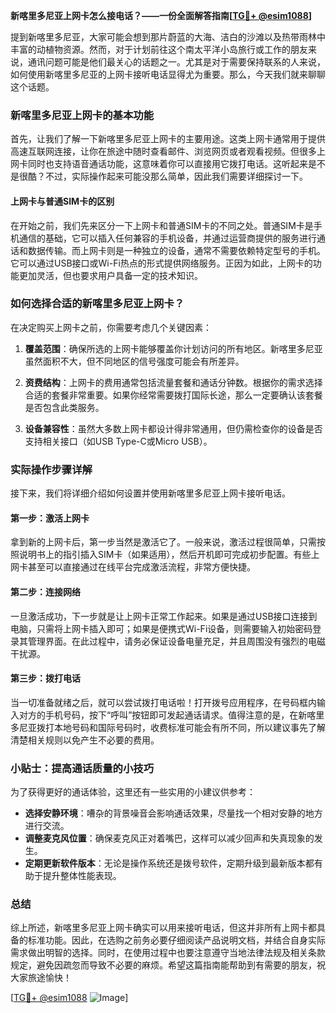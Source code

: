 **新喀里多尼亚上网卡怎么接电话？——一份全面解答指南[[TG💪+ @esim1088](https://t.me/s/esim1088)]**

提到新喀里多尼亚，大家可能会想到那片蔚蓝的大海、洁白的沙滩以及热带雨林中丰富的动植物资源。然而，对于计划前往这个南太平洋小岛旅行或工作的朋友来说，通讯问题可能是他们最关心的话题之一。尤其是对于需要保持联系的人来说，如何使用新喀里多尼亚的上网卡接听电话显得尤为重要。那么，今天我们就来聊聊这个话题。

### 新喀里多尼亚上网卡的基本功能

首先，让我们了解一下新喀里多尼亚上网卡的主要用途。这类上网卡通常用于提供高速互联网连接，让你在旅途中随时查看邮件、浏览网页或者观看视频。但很多上网卡同时也支持语音通话功能，这意味着你可以直接用它拨打电话。这听起来是不是很酷？不过，实际操作起来可能没那么简单，因此我们需要详细探讨一下。

#### 上网卡与普通SIM卡的区别

在开始之前，我们先来区分一下上网卡和普通SIM卡的不同之处。普通SIM卡是手机通信的基础，它可以插入任何兼容的手机设备，并通过运营商提供的服务进行通话和数据传输。而上网卡则是一种独立的设备，通常不需要依赖特定型号的手机。它可以通过USB接口或Wi-Fi热点的形式提供网络服务。正因为如此，上网卡的功能更加灵活，但也要求用户具备一定的技术知识。

### 如何选择合适的新喀里多尼亚上网卡？

在决定购买上网卡之前，你需要考虑几个关键因素：

1. **覆盖范围**：确保所选的上网卡能够覆盖你计划访问的所有地区。新喀里多尼亚虽然面积不大，但不同地区的信号强度可能会有所差异。
   
2. **资费结构**：上网卡的费用通常包括流量套餐和通话分钟数。根据你的需求选择合适的套餐非常重要。如果你经常需要拨打国际长途，那么一定要确认该套餐是否包含此类服务。

3. **设备兼容性**：虽然大多数上网卡都设计得非常通用，但仍需检查你的设备是否支持相关接口（如USB Type-C或Micro USB）。

### 实际操作步骤详解

接下来，我们将详细介绍如何设置并使用新喀里多尼亚上网卡接听电话。

#### 第一步：激活上网卡

拿到新的上网卡后，第一步当然是激活它了。一般来说，激活过程很简单，只需按照说明书上的指引插入SIM卡（如果适用），然后开机即可完成初步配置。有些上网卡甚至可以直接通过在线平台完成激活流程，非常方便快捷。

#### 第二步：连接网络

一旦激活成功，下一步就是让上网卡正常工作起来。如果是通过USB接口连接到电脑，只需将上网卡插入即可；如果是便携式Wi-Fi设备，则需要输入初始密码登录其管理界面。在此过程中，请务必保证设备电量充足，并且周围没有强烈的电磁干扰源。

#### 第三步：拨打电话

当一切准备就绪之后，就可以尝试拨打电话啦！打开拨号应用程序，在号码框内输入对方的手机号码，按下“呼叫”按钮即可发起通话请求。值得注意的是，在新喀里多尼亚拨打本地号码和国际号码时，收费标准可能会有所不同，所以建议事先了解清楚相关规则以免产生不必要的费用。

### 小贴士：提高通话质量的小技巧

为了获得更好的通话体验，这里还有一些实用的小建议供参考：

- **选择安静环境**：嘈杂的背景噪音会影响通话效果，尽量找一个相对安静的地方进行交流。
- **调整麦克风位置**：确保麦克风正对着嘴巴，这样可以减少回声和失真现象的发生。
- **定期更新软件版本**：无论是操作系统还是拨号软件，定期升级到最新版本都有助于提升整体性能表现。

### 总结

综上所述，新喀里多尼亚上网卡确实可以用来接听电话，但这并非所有上网卡都具备的标准功能。因此，在选购之前务必要仔细阅读产品说明文档，并结合自身实际需求做出明智的选择。同时，在使用过程中也要注意遵守当地法律法规及相关条款规定，避免因疏忽而导致不必要的麻烦。希望这篇指南能帮助到有需要的朋友，祝大家旅途愉快！

[[TG💪+ @esim1088](https://t.me/s/esim1088) ![Image](https://i.postimg.cc/4NQfJmqS/Snipaste-2025-05-13-00-14-12.png)]